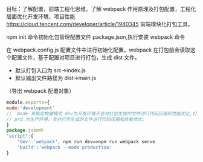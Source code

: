 目标：了解配置，前端工程化思维，了解 webpack 作用原理及打包配置，工程化层面优化开发环境，项目性能
https://cloud.tencent.com/developer/article/1940345
前端模块化打包工具。

<!-- 安装 -->

npm init 命令初始化包管理配置文件 package.json,执行安装 webpack 命令

<!-- 配置 -->

在 webpack.config.js 配置文件中进行初始化配置，webpack 在打包前会读取这个配置文件，基于配置对项目进行打包，生成 dist 文件。

- 默认打包入口为 src->index.js
- 默认输出文件路径为 dist->main.js

（导出 webpack 配置对象）

```javascript {.line-numbers}
module.exports={
mode:'development'
//  mode 来指定构建模式 dev为开发环境不会对打包生成的文件进行代码压缩和性能优化,打包速度快，
// prd 为生产环境，会对打包生成的文件进行代码压缩和性能优化。
}
package.json中
"script":{
    'dev':'webpack', npm run dev=>npm run webpack serve
    'build':'webpack --mode production'
}
```
